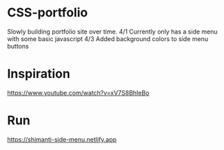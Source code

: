 # CSS-portfolio
Slowly building portfolio site over time.
4/1 Currently only has a side menu with some basic javascript
4/3 Added background colors to side menu buttons

# Inspiration
https://www.youtube.com/watch?v=xV7S8BhIeBo

# Run
https://shimanti-side-menu.netlify.app
